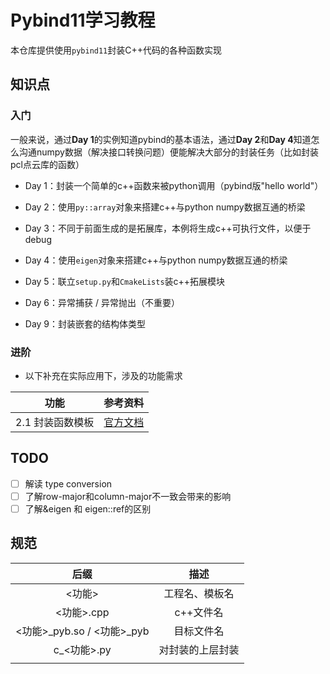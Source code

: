 # Pybind11学习教程

本仓库提供使用`pybind11`封装C++代码的各种函数实现

## 知识点

### 入门

一般来说，通过**Day 1**的实例知道pybind的基本语法，通过**Day 2**和**Day 4**知道怎么沟通numpy数据（解决接口转换问题）便能解决大部分的封装任务（比如封装pcl点云库的函数）

- Day 1：封装一个简单的c++函数来被python调用（pybind版"hello world"）
- Day 2：使用`py::array`对象来搭建c++与python numpy数据互通的桥梁
- Day 3：不同于前面生成的是拓展库，本例将生成c++可执行文件，以便于debug

- Day 4：使用`eigen`对象来搭建c++与python numpy数据互通的桥梁

- Day 5：联立`setup.py`和`CmakeLists`装c++拓展模块

- Day 6：异常捕获 / 异常抛出（不重要）

- Day 9：封装嵌套的结构体类型

### 进阶

- 以下补充在实际应用下，涉及的功能需求

|       功能       |                           参考资料                           |
| :--------------: | :----------------------------------------------------------: |
| 2.1 封装函数模板 | [官方文档](https://pybind11.readthedocs.io/en/stable/advanced/functions.html?highlight=template#binding-functions-with-template-parameters) |

## TODO

- [ ] 解读 type conversion
- [ ] 了解row-major和column-major不一致会带来的影响
- [ ] 了解&eigen 和 eigen::ref的区别

## 规范

|            后缀             |       描述       |
| :-------------------------: | :--------------: |
|           <功能>            |  工程名、模板名  |
|         <功能>.cpp          |    c++文件名     |
| <功能>\_pyb.so / <功能>_pyb |    目标文件名    |
|         c_<功能>.py         | 对封装的上层封装 |
|                             |                  |

